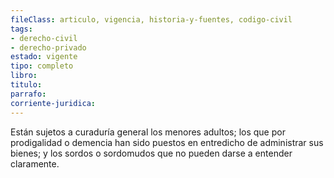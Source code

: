 ```yaml
---
fileClass: articulo, vigencia, historia-y-fuentes, codigo-civil
tags:
- derecho-civil
- derecho-privado
estado: vigente
tipo: completo
libro:
titulo:
parrafo:
corriente-juridica:
---
```

Están sujetos a curaduría general los menores adultos; los que por prodigalidad o demencia han sido puestos en entredicho de administrar sus bienes; y los sordos o sordomudos que no pueden darse a entender claramente.